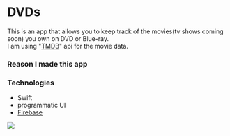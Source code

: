 # DVDs
This is an app that allows you to keep track of the movies(tv shows coming soon) you own on DVD or Blue-ray.</br>
I am using "[TMDB](https://www.themoviedb.org/)" api for the movie data. </br>

### Reason I made this app


### Technologies 
- Swift
- programmatic UI
- [Firebase](https://firebase.google.com)


![](/Assets/Product-Images/product-hero.png)
